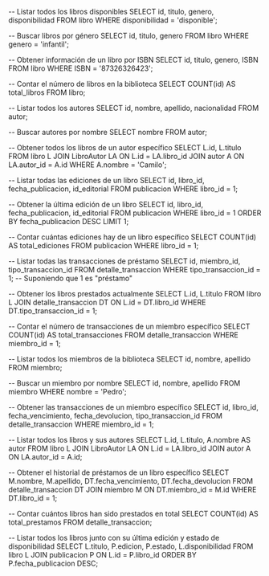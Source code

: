 -- Listar todos los libros disponibles
SELECT id, titulo, genero, disponibilidad FROM libro WHERE disponibilidad = 'disponible';

-- Buscar libros por género
SELECT id, titulo, genero FROM libro WHERE genero = 'infantil';

-- Obtener información de un libro por ISBN
SELECT id, titulo, genero, ISBN FROM libro WHERE ISBN = '87326326423';

-- Contar el número de libros en la biblioteca
SELECT COUNT(id) AS total_libros FROM libro;

-- Listar todos los autores
SELECT id, nombre, apellido, nacionalidad FROM autor;

-- Buscar autores por nombre
SELECT nombre FROM autor;

-- Obtener todos los libros de un autor específico
SELECT L.id, L.titulo 
FROM libro L
JOIN LibroAutor LA ON L.id = LA.libro_id
JOIN autor A ON LA.autor_id = A.id
WHERE A.nombre = 'Camilo';

-- Listar todas las ediciones de un libro
SELECT id, libro_id, fecha_publicacion, id_editorial 
FROM publicacion 
WHERE libro_id = 1;

-- Obtener la última edición de un libro
SELECT id, libro_id, fecha_publicacion, id_editorial 
FROM publicacion 
WHERE libro_id = 1
ORDER BY fecha_publicacion DESC
LIMIT 1;

-- Contar cuántas ediciones hay de un libro específico
SELECT COUNT(id) AS total_ediciones 
FROM publicacion 
WHERE libro_id = 1;

-- Listar todas las transacciones de préstamo
SELECT id, miembro_id, tipo_transaccion_id 
FROM detalle_transaccion 
WHERE tipo_transaccion_id = 1; -- Suponiendo que 1 es "préstamo"

-- Obtener los libros prestados actualmente
SELECT L.id, L.titulo 
FROM libro L
JOIN detalle_transaccion DT ON L.id = DT.libro_id
WHERE DT.tipo_transaccion_id = 1;

-- Contar el número de transacciones de un miembro específico
SELECT COUNT(id) AS total_transacciones 
FROM detalle_transaccion
WHERE miembro_id = 1;

-- Listar todos los miembros de la biblioteca
SELECT id, nombre, apellido FROM miembro;

-- Buscar un miembro por nombre
SELECT id, nombre, apellido FROM miembro WHERE nombre = 'Pedro';

-- Obtener las transacciones de un miembro específico
SELECT id, libro_id, fecha_vencimiento, fecha_devolucion, tipo_transaccion_id 
FROM detalle_transaccion
WHERE miembro_id = 1;

-- Listar todos los libros y sus autores
SELECT L.id, L.titulo, A.nombre AS autor 
FROM libro L
JOIN LibroAutor LA ON L.id = LA.libro_id
JOIN autor A ON LA.autor_id = A.id;

-- Obtener el historial de préstamos de un libro específico
SELECT M.nombre, M.apellido, DT.fecha_vencimiento, DT.fecha_devolucion
FROM detalle_transaccion DT 
JOIN miembro M ON DT.miembro_id = M.id
WHERE DT.libro_id = 1;

-- Contar cuántos libros han sido prestados en total
SELECT COUNT(id) AS total_prestamos 
FROM detalle_transaccion;

-- Listar todos los libros junto con su última edición y estado de disponibilidad
SELECT L.titulo, P.edicion, P.estado, L.disponibilidad 
FROM libro L
JOIN publicacion P ON L.id = P.libro_id
ORDER BY P.fecha_publicacion DESC;
